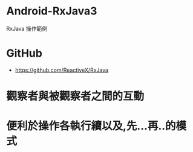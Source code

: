 # Android-RxJava3
RxJava 操作範例

# GitHub
- https://github.com/ReactiveX/RxJava

# 觀察者與被觀察者之間的互動
# 便利於操作各執行續以及,先...再..的模式

